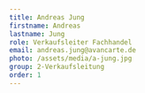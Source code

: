 ```yaml
---
title: Andreas Jung
firstname: Andreas
lastname: Jung
role: Verkaufsleiter Fachhandel
email: andreas.jung@avancarte.de
photo: /assets/media/a-jung.jpg
group: 2-Verkaufsleitung
order: 1
---
```

